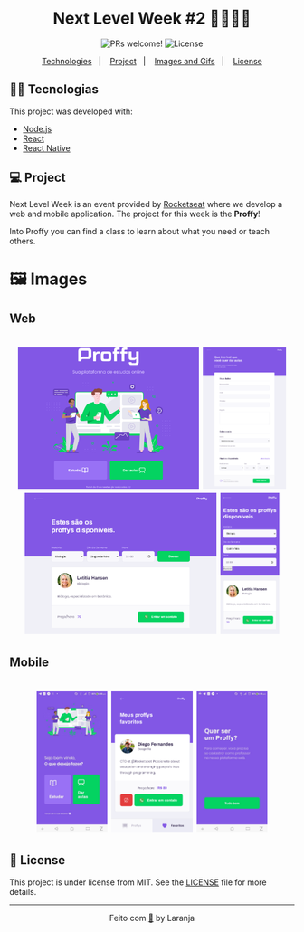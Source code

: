 <h1 align="center">
 Next Level Week #2 🚀👨🏽‍💻
</h1>
<p align="center">
 <img src="https://img.shields.io/static/v1?label=Laranja&message=welcome&color=ffa500&labelColor=000000" alt="PRs welcome!" />

  <img alt="License" src="https://img.shields.io/static/v1?label=license&message=MIT&color=ffa500&labelColor=000000">
</p>

<p align="center">
  <a href="#rocket-tecnologias">Technologies</a>&nbsp;&nbsp;&nbsp;|&nbsp;&nbsp;&nbsp;
  <a href="#-projeto">Project</a>&nbsp;&nbsp;&nbsp;|&nbsp;&nbsp;&nbsp;
  <!-- <a href="#-layout">How to Start</a>&nbsp;&nbsp;&nbsp;|&nbsp;&nbsp;&nbsp; -->
  <a href="#-como-contribuir">Images and Gifs</a>&nbsp;&nbsp;&nbsp;|&nbsp;&nbsp;&nbsp;
  <a href="#memo-licença">License</a>
</p>

## 👨‍💻 Tecnologias

This project was developed with:

- [Node.js](https://nodejs.org/en/)
- [React](https://reactjs.org/)
- [React Native](https://reactnative.dev/)

## 💻 Project

Next Level Week is an event provided by [Rocketseat](https://rocketseat.com.br/) where we develop a web and mobile application. The project for this week is the **Proffy**!

Into Proffy you can find a class to learn about what you need or teach others.

<!-- ## 🏁 How to Start

1. Fork and clone this repository
1. Type the command `yarn` to update the project dependencies
1. Type the command `yarn start` to start your project

That's it ✔ -->

# 🖼️ Images 
 ## Web
 <h1 align="center">
 <img src= ".github\images\web-main-screen.png" height= "250" />
 <img src= ".github\images\web-give-classes-screen.png" height= "250" />
 <img src= ".github\images\web-study-screen.png" height= "250" />
 <img src= ".github\images\web-study-responsive-screen.png" height= "250" />
</h1>

 ## Mobile
 <h1 align="center">
 <img src= ".github\images\mobile-main-screen.jpg" height= "250" />
 <img src= ".github\images\mobile-favorites-screen.png" height= "250" />
 <img src= ".github\images\mobile-wanttobeaproffy-screen.jpg" height= "250" />

</h1>

## 📝 License

This project is under license from MIT. See the [LICENSE](LICENSE) file for more details.

---

<span align="center">

Feito com [🧡](https://www.linkedin.com/in/emerson-laranja-dos-santos-9b6064145/) by Laranja
</span>
